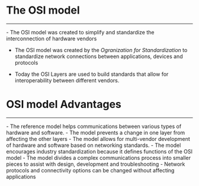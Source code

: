 # The OSI model
<hr>
- The OSI model was created to simplify and standardize the interconnection of hardware vendors

- The OSI model was created by the *Ogranization for Standardization* to standardize network connections between applications, devices and protocols

- Today the OSI Layers are used to build standards that allow for interoperability between different vendors.


# OSI model Advantages
<hr>
- The reference model helps communications between various types of hardware and software.
- The model prevents a change in one layer from affecting the other layers
- The model allows for multi-vendor development of hardware and software based on networking standards.
- The model encourages industry standardization because it defines functions of the OSI model
- The model divides a complex communications process into smaller pieces to assist with design, development and troubleshooting
- Network protocols and connectivity options can be changed without affecting applications